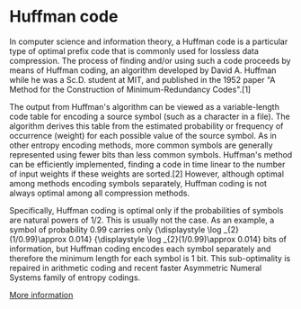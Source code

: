 # Huffman code

In computer science and information theory, a Huffman code is a particular type of optimal prefix code that is commonly used for lossless data compression. The process of finding and/or using such a code proceeds by means of Huffman coding, an algorithm developed by David A. Huffman while he was a Sc.D. student at MIT, and published in the 1952 paper "A Method for the Construction of Minimum-Redundancy Codes".[1]

The output from Huffman's algorithm can be viewed as a variable-length code table for encoding a source symbol (such as a character in a file). The algorithm derives this table from the estimated probability or frequency of occurrence (weight) for each possible value of the source symbol. As in other entropy encoding methods, more common symbols are generally represented using fewer bits than less common symbols. Huffman's method can be efficiently implemented, finding a code in time linear to the number of input weights if these weights are sorted.[2] However, although optimal among methods encoding symbols separately, Huffman coding is not always optimal among all compression methods.

Specifically, Huffman coding is optimal only if the probabilities of symbols are natural powers of 1/2. This is usually not the case. As an example, a symbol of probability 0.99 carries only {\displaystyle \log _{2}(1/0.99)\approx 0.014} {\displaystyle \log _{2}(1/0.99)\approx 0.014} bits of information, but Huffman coding encodes each symbol separately and therefore the minimum length for each symbol is 1 bit. This sub-optimality is repaired in arithmetic coding and recent faster Asymmetric Numeral Systems family of entropy codings.

<a href="https://en.wikipedia.org/wiki/Huffman_coding">More information</a>

